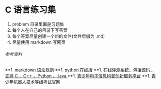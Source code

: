 # C 语言练习集

1. problem 目录里面是习题集
1. 每个人在自己的目录下写答案
1. 每个答案尽量创建一个新的文件(文件后缀为 .md)
1. 尽量使用 markdown 写网页

###### 参考资料

**1. [markdown 语法规则](https://www.jianshu.com/p/191d1e21f7ed)
**1. [python 在线版](http://www.pythontip.com/coding/run)
**1. [在线评测系统，包括源码，支持 C ，C++ ，Python ， java ](https://docs.onlinejudge.me/)
**1. [青少年电子信息科普创新服务平台](http://kp.cie-info.org.cn/)
**1. [青少年机器人技术等级考试官网](http://qceit.org.cn/)
